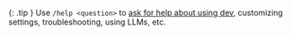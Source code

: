 {: .tip }
Use `/help <question>` to 
[ask for help about using dev](/docs/troubleshooting/support.html),
customizing settings, troubleshooting, using LLMs, etc.

